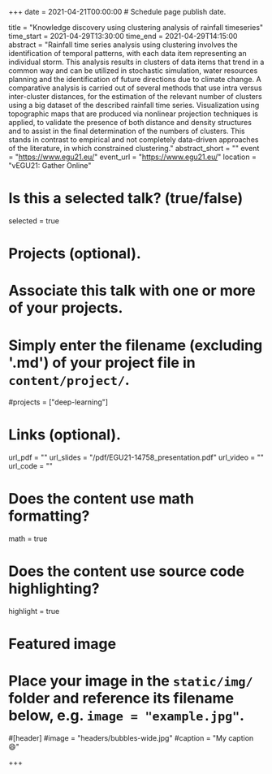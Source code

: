 +++
date = 2021-04-21T00:00:00  # Schedule page publish date.

title = "Knowledge discovery using clustering analysis of rainfall timeseries"
time_start = 2021-04-29T13:30:00
time_end = 2021-04-29T14:15:00
abstract = "Rainfall time series analysis using clustering involves the identification of temporal patterns, with each data item representing an individual storm. This analysis results in clusters of data items that trend in a common way and can be utilized in stochastic simulation, water resources planning and the identification of future directions due to climate change. A comparative analysis is carried out of several methods that use intra versus inter-cluster distances, for the estimation of the relevant number of clusters using a big dataset of the described rainfall time series. Visualization using topographic maps that are produced via nonlinear projection techniques is applied, to validate the presence of both distance and density structures and to assist in the final determination of the numbers of clusters. This stands in contrast to empirical and not completely data-driven approaches of the literature, in which constrained clustering."
abstract_short = ""
event = "https://www.egu21.eu/"
event_url = "https://www.egu21.eu/"
location = "vEGU21: Gather Online"

# Is this a selected talk? (true/false)
selected = true

# Projects (optional).
#   Associate this talk with one or more of your projects.
#   Simply enter the filename (excluding '.md') of your project file in `content/project/`.
#projects = ["deep-learning"]

# Links (optional).
url_pdf = ""
url_slides = "/pdf/EGU21-14758_presentation.pdf"
url_video = ""
url_code = ""

# Does the content use math formatting?
math = true

# Does the content use source code highlighting?
highlight = true

# Featured image
# Place your image in the `static/img/` folder and reference its filename below, e.g. `image = "example.jpg"`.
#[header]
#image = "headers/bubbles-wide.jpg"
#caption = "My caption :smile:"

+++

